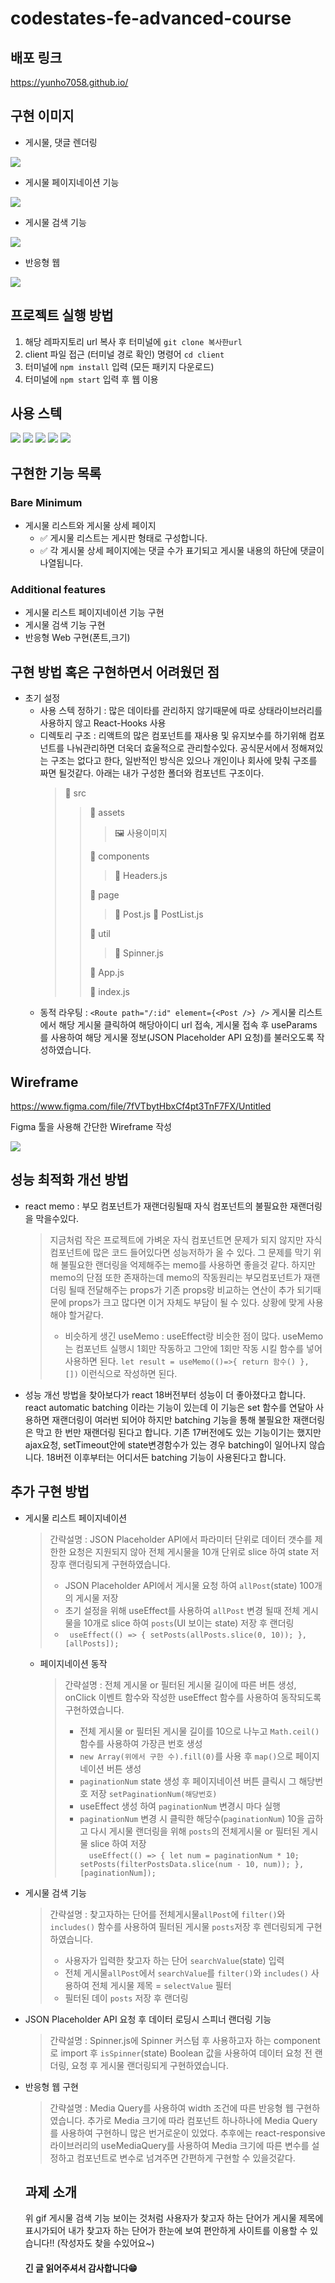 # codestates-fe-advanced-course

## 배포 링크
https://yunho7058.github.io/

## 구현 이미지
* 게시물, 댓글 렌더링
<img src="./GIF/rendering.gif" />

* 게시물 페이지네이션 기능
<img src="./GIF/pagination.gif" />

* 게시물 검색 기능
<img src="./GIF/search.gif" />

* 반응형 웹
<img src="./GIF/responsive.gif" />

## 프로젝트 실행 방법
1. 해당 레파지토리 url 복사 후 터미널에 `git clone 복사한url`
2. client 파일 접근 (터미널 경로 확인) 명령어 `cd client` 
3. 터미널에 `npm install` 입력 (모든 패키지 다운로드)
4. 터미널에 `npm start` 입력 후 웹 이용

## 사용 스텍
<div>
  <img src="https://img.shields.io/badge/javascript-F7DF1E?style=for-the-badge&logo=javascript&logoColor=black">   
  <img src="https://img.shields.io/badge/react-61DAFB?style=for-the-badge&logo=react&logoColor=black"> 
  <img src="https://img.shields.io/badge/Styled-components-DB7093?style=for-the-badge&logo=Styledcomponents&logoColor=white">
  <img src="https://img.shields.io/badge/HTML-E34F26?style=for-the-badge&logo=html5&logoColor=white">
  <img src="https://img.shields.io/badge/Css-1572B6?style=for-the-badge&logo=css3&logoColor=white">
</div>



## 구현한 기능 목록
### Bare Minimum
* 게시물 리스트와 게시물 상세 페이지
  * ✅ 게시물 리스트는 게시판 형태로 구성합니다.
  * ✅ 각 게시물 상세 페이지에는 댓글 수가 표기되고 게시물 내용의 하단에 댓글이 나열됩니다.
  
 ### Additional features
 * 게시물 리스트 페이지네이션 기능 구현
 * 게시물 검색 기능 구현
 * 반응형 Web 구현(폰트,크기)
 

 
 ## 구현 방법 혹은 구현하면서 어려웠던 점
 * 초기 설정
    * 사용 스텍 정하기 : 많은 데이타를 관리하지 않기때문에 따로 상태라이브러리를 사용하지 않고 React-Hooks 사용   
    * 디렉토리 구조  : 리액트의 많은 컴포넌트를 재사용 및 유지보수를 하기위해 컴포넌트를 나눠관리하면 더욱더 효울적으로 관리할수있다. 공식문서에서 정해져있는 구조는 없다고 한다, 일반적인 방식은 있으나 개인이나 회사에 맞춰 구조를 짜면 될것같다. 아래는 내가 구성한 폴더와 컴포넌트 구조이다.
        > 📁 src 
        > > 📁 assets
        > > > 🖼 사용이미지
        > > > 
        > > 📁 components
        > > > 📄 Headers.js
        > > > 
        > > 📁 page
        > > > 📄 Post.js
        > > > 📄 PostList.js
        > > 
        > > 📁 util
        > > > 📄 Spinner.js
        > > 
        > > 📄 App.js
        > > 
        > > 📄 index.js
    * 동적 라우팅 : `<Route path="/:id" element={<Post />} />` 게시물 리스트에서 해당 게시물 클릭하여 해당아이디 url 접속, 게시물 접속 후 useParams 를 사용하여  해당 게시물 정보(JSON Placeholder API 요청)를 불러오도록 작성하였습니다.
  
## Wireframe
https://www.figma.com/file/7fVTbytHbxCf4pt3TnF7FX/Untitled

Figma 툴을 사용해 간단한 Wireframe 작성

<img src="./GIF/wireframeImg.png" />

## 성능 최적화 개선 방법
* react memo : 부모 컴포넌트가 재랜더링될때 자식 컴포넌트의 불필요한 재랜더링을 막을수있다.
  > 지금처럼 작은 프로젝트에 가벼운 자식 컴포넌트면 문제가 되지 않지만 자식 컴포넌트에 많은 코드 들어있다면 성능저하가 올 수 있다. 그 문제를 막기 위해 불필요한 랜더링을 억제해주는 memo를 사용하면 좋을것 같다. 하지만 memo의 단점 또한 존재하는데 memo의 작동원리는 부모컴포넌트가 재랜더링 될때 전달해주는 props가 기존 props랑 비교하는 연산이 추가 되기때문에 props가 크고 많다면 이거 자체도 부담이 될 수 있다. 상황에 맞게 사용해야 할거같다.
  > * 비슷하게 생긴 useMemo : useEffect랑 비슷한 점이 많다. useMemo는 컴포넌트 실행시 1회만 작동하고 그안에 1회만 작동 시킬 함수를 넣어 사용하면 된다.
  > `let result = useMemo(()=>{ return 함수() }, [])` 이런식으로 작성하면 된다.
* 성능 개선 방법을 찾아보다가 react 18버전부터 성능이 더 좋아졌다고 합니다. react automatic batching 이라는 기능이 있는데 이 기능은 set 함수를 연달아 사용하면 재랜더링이 여러번 되어야 하지만 batching 기능을 통해 불필요한 재랜더링은 막고 한 번만 재랜더링 된다고 합니다. 기존 17버전에도 있는 기능이기는 했지만 ajax요청, setTimeout안에 state변경함수가 있는 경우 batching이 일어나지 않습니다. 
18버전 이후부터는 어디서든 batching 기능이 사용된다고 합니다. 
## 추가 구현 방법
* 게시물 리스트 페이지네이션
  > 간략설명 : JSON Placeholder API에서 파라미터 단위로 데이터 갯수를 제한한 요청은 지원되지 않아 전체 게시물을 10개 단위로 slice 하여 state 저장후 랜더링되게 구현하였습니다.
  > * JSON Placeholder API에서 게시물 요청 하여  `allPost`(state) 100개의 게시물 저장
  > * 초기 설정을 위해 useEffect를 사용하여 `allPost` 변경 될때 전체 게시물을 10개로 slice 하여 `posts`(UI 보이는 state) 저장 후 랜더링
  > * ` useEffect(() => {
    setPosts(allPosts.slice(0, 10));
  }, [allPosts]);`
  * 페이지네이션 동작
    > 간략설명 : 전체 게시물 or 필터된 게시물 길이에 따른 버튼 생성, onClick 이벤트 함수와 작성한 useEffect 함수를 사용하여 동작되도록 구현하였습니다.
    > * 전체 게시물 or 필터된 게시물 길이를 10으로 나누고 `Math.ceil()`함수를 사용하여 가장큰 번호 생성
    > * `new Array(위에서 구한 수).fill(0)`를 사용 후 `map()`으로 페이지네이션 버튼 생성
    > * `paginationNum` state 생성 후 페이지네이션 버튼 클릭시 그 해당번호 저장 `setPaginationNum(해당번호)`
    > * useEffect 생성 하여 `paginationNum` 변경시 마다 실행
    > * `paginationNum` 변경 시 클릭한 해당수(`paginationNum`) 10을 곱하고 다시 게시물 랜더링을 위해 `posts`의 전체게시물 or 필터된 게시물 slice 하여 저장     
    > `  useEffect(() => {
    let num = paginationNum * 10;
    setPosts(filterPostsData.slice(num - 10, num));
  }, [paginationNum]);`     
* 게시물 검색 기능
  > 간략설명 : 찾고자하는 단어를 전체게시물`allPost`에 `filter()`와 `includes()` 함수를 사용하여 필터된 게시물 `posts`저장 후 렌더링되게 구현하였습니다.
  > * 사용자가 입력한 찾고자 하는 단어 `searchValue`(state) 입력
  > * 전체 게시물`allPost`에서 `searchValue`를 `filter()`와 `includes()` 사용하여 전체 게시물 제목 = `selectValue` 필터
  > * 필터된 데이 `posts` 저장 후 랜더링
* JSON Placeholder API 요청 후 데이터 로딩시 스피너 랜더링 기능
  > 간략설명 : Spinner.js에 Spinner 커스텀 후 사용하고자 하는 component로 import 후 `isSpinner`(state) Boolean 값을 사용하여 데이터 요청 전 랜더링, 요청 후 게시물 랜더링되게 구현하였습니다. 
* 반응형 웹 구현
  > 간략설명 : Media Query를 사용하여 width 조건에 따른 반응형 웹 구현하였습니다.
  > 추가로 Media 크기에 따라 컴포넌트 하나하나에  Media Query를 사용하여 구현하니 많은 번거로운이 있었다. 추후에는 react-responsive 라이브러리의 useMediaQuery를 사용하여 Media 크기에 따른 변수를 설정하고 컴포넌트로 변수로 넘겨주면 간편하게 구현할 수 있을것같다.
  
  ## 과제 소개
  
  위 gif 게시물 검색 기능 보이는 것처럼 사용자가 찾고자 하는 단어가 게시물 제목에 표시가되어 내가 찾고자 하는 단어가 한눈에 보여 편안하게 사이트를 이용할 수 있습니다!! (작성자도 찾을 수있어요~)
  
  #### 긴 글 읽어주셔서 감사합니다😁
